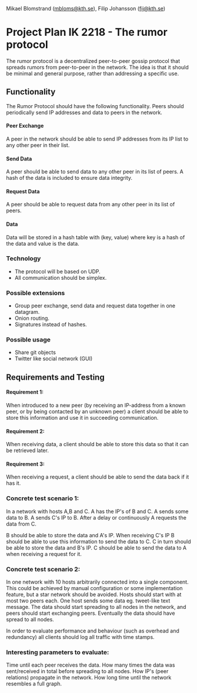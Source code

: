 Mikael Blomstrand (mbloms@kth.se), Filip Johansson (fij@kth.se)

# Project Plan IK 2218 - The rumor protocol
The rumor protocol is a decentralized peer-to-peer gossip protocol that spreads rumors from peer-to-peer in the network. The idea is that it should be minimal and general purpose, rather than addressing a specific use.

## Functionality
The Rumor Protocol should have the following functionality.
Peers should periodically send IP addresses and data to peers in the network.

#### Peer Exchange
A peer in the network should be able to send IP addresses from its IP list to any other peer in their list.

#### Send Data
A peer should be able to send data to any other peer in its list of peers. A hash of the data is included to ensure data integrity.

#### Request Data
A peer should be able to request data from any other peer in its list of peers.

#### Data
Data will be stored in a hash table with (key, value) where key is a hash of the data and value is the data.

### Technology
* The protocol will be based on UDP.
* All communication should be simplex.

### Possible extensions
* Group peer exchange, send data and request data together in one datagram.
* Onion routing.
* Signatures instead of hashes.

### Possible usage
* Share git objects
* Twitter like social network (GUI)

## Requirements and Testing
#### Requirement 1:
When introduced to a new peer (by receiving an IP-address from a known peer, or by being contacted by an unknown peer) a client should be able to store this information and use it in succeeding communication.

#### Requirement 2:
When receiving data, a client should be able to store this data so that it can be retrieved later.

#### Requirement 3:
When receiving a request, a client should be able to send the data back if it has it.

### Concrete test scenario 1:
In a network with hosts A,B and C.
A has the IP's of B and C.
A sends some data to B.
A sends C's IP to B.
After a delay or continuously A requests the data from C.

B should be able to store the data and A's IP.
When receiving C's IP B should be able to use this information to send the data to C.
C in turn should be able to store the data and B's IP.
C should be able to send the data to A when receiving a request for it. 

### Concrete test scenario 2:
In one network with 10 hosts arbitrarily connected into a single component. 
This could be achieved by manual configuration or some implementation feature, but a star network should be avoided.
Hosts should start with at most two peers each.
One host sends some data eg. tweet-like text message.
The data should start spreading to all nodes in the network, and peers should start exchanging peers.
Eventually the data should have spread to all nodes.

In order to evaluate performance and behaviour (such as overhead and redundancy) all clients should log all traffic with time stamps.
### Interesting parameters to evaluate:
Time until each peer receives the data.
How many times the data was sent/received in total before spreading to all nodes.
How IP's (peer relations) propagate in the network.
How long time until the network resembles a full graph.